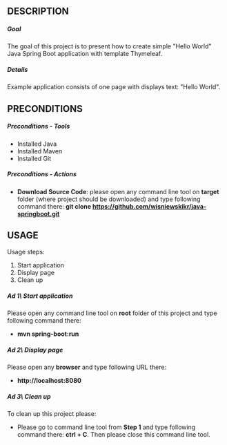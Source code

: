 DESCRIPTION
-----------

##### Goal
The goal of this project is to present how to create simple "Hello World" Java Spring Boot application with template Thymeleaf.

##### Details
Example application consists of one page with displays text: "Hello World".


PRECONDITIONS
-------------

##### Preconditions - Tools
* Installed Java
* Installed Maven
* Installed Git

##### Preconditions - Actions
* **Download Source Code**: please open any command line tool on **target** folder (where project should be downloaded) and type following command there: **git clone https://github.com/wisniewskikr/java-springboot.git**


USAGE
-----

Usage steps:
1. Start application
2. Display page
3. Clean up

##### Ad 1\ Start application

Please open any command line tool on **root** folder of this project and type following command there: 
* **mvn spring-boot:run**

##### Ad 2\ Display page

Please open any **browser** and type following URL there: 
* **http://localhost:8080**

##### Ad 3\ Clean up
To clean up this project please:
* Please go to command line tool from **Step 1** and type following command there: **ctrl + C**. Then please close this command line tool.